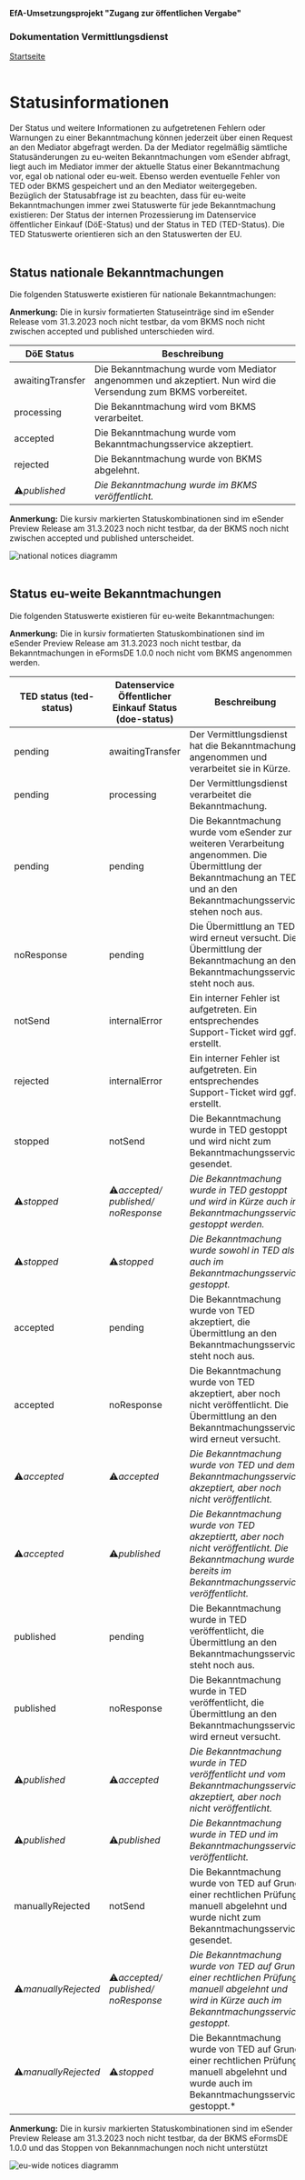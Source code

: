 **EfA-Umsetzungsprojekt "Zugang zur öffentlichen Vergabe"**
### Dokumentation Vermittlungsdienst
[Startseite](Readme.md)
<br><br>

# Statusinformationen

Der Status und weitere Informationen zu aufgetretenen Fehlern oder Warnungen zu einer Bekanntmachung können jederzeit über einen Request an den Mediator abgefragt werden. Da der Mediator regelmäßig sämtliche Statusänderungen zu eu-weiten Bekanntmachungen vom eSender abfragt, liegt auch im Mediator immer der aktuelle Status einer Bekanntmachung vor, egal ob national oder eu-weit. Ebenso werden eventuelle Fehler von TED oder BKMS gespeichert und an den Mediator weitergegeben. Bezüglich der Statusabfrage ist zu beachten, dass für eu-weite Bekanntmachungen immer zwei Statuswerte für jede Bekanntmachung existieren: Der Status der internen Prozessierung im Datenservice öffentlicher Einkauf (DöE-Status) und der Status in TED (TED-Status). Die TED Statuswerte orientieren sich an den Statuswerten der EU. 
<br><br>

## Status nationale Bekanntmachungen

Die folgenden Statuswerte existieren für nationale Bekanntmachungen: 

**Anmerkung:** Die in kursiv formatierten Statuseinträge sind im eSender Release vom 31.3.2023 noch nicht testbar, da vom BKMS noch nicht zwischen accepted und published unterschieden wird.

| DöE Status       | Beschreibung                                                                                                   |
| ---------------- | -------------------------------------------------------------------------------------------------------------- |
| awaitingTransfer | Die Bekanntmachung wurde vom Mediator angenommen und akzeptiert. Nun wird die Versendung zum BKMS vorbereitet. |
| processing       | Die Bekanntmachung wird vom BKMS verarbeitet.                                                                  |
| accepted         | Die Bekanntmachung wurde vom Bekanntmachungsservice akzeptiert.                                                |
| rejected         | Die Bekanntmachung wurde von BKMS abgelehnt.                                                                   |
| ⚠️*published*      | *Die Bekanntmachung wurde im BKMS veröffentlicht.*                                                             |

**Anmerkung:** Die kursiv markierten Statuskombinationen sind im eSender Preview Release am 31.3.2023 noch nicht testbar, da der BKMS noch nicht zwischen accepted und published unterscheidet. 

![national notices diagramm](images/natinal_notices_diagramm.png)
<br><br>

## Status eu-weite Bekanntmachungen
Die folgenden Statuswerte existieren für eu-weite Bekanntmachungen: 

**Anmerkung:** Die in kursiv formatierten Statuskombinationen sind im eSender Preview Release am 31.3.2023 noch nicht testbar, da Bekanntmachungen in eFormsDE 1.0.0 noch nicht vom BKMS angenommen werden.

| TED status (ted-status) | Datenservice Öffentlicher Einkauf Status (doe-status) | Beschreibung                                                                                                                                                             |
| ----------------------- | ----------------------------------------------------- | ------------------------------------------------------------------------------------------------------------------------------------------------------------------------ |
| pending                 | awaitingTransfer                                      | Der Vermittlungsdienst hat die Bekanntmachung angenommen und verarbeitet sie in Kürze.                                                                                   |
| pending                 | processing                                            | Der Vermittlungsdienst verarbeitet die Bekanntmachung.                                                                                                                   |
| pending                 | pending                                               | Die Bekanntmachung wurde vom eSender zur weiteren Verarbeitung angenommen. Die Übermittlung der Bekanntmachung an TED und an den Bekanntmachungsservice stehen noch aus. |
| noResponse              | pending                                               | Die Übermittlung an TED wird erneut versucht. Die Übermittlung der Bekanntmachung an den Bekanntmachungsservice steht noch aus.                                          |
| notSend                 | internalError                                         | Ein interner Fehler ist aufgetreten. Ein entsprechendes Support-Ticket wird ggf. erstellt.                                                                               |
| rejected                | internalError                                         | Ein interner Fehler ist aufgetreten. Ein entsprechendes Support-Ticket wird ggf. erstellt.                                                                               |
| stopped                 | notSend                                               | Die Bekanntmachung wurde in TED gestoppt und wird nicht zum Bekanntmachungsservice gesendet.                                                                             |
| ⚠️*stopped*           | ⚠️*accepted/ published/ noResponse*                 | *Die Bekanntmachung wurde in TED gestoppt und wird in Kürze auch im Bekanntmachungsservice gestoppt werden.*                                                             |
| ⚠️*stopped*           | ⚠️*stopped*                                         | *Die Bekanntmachung wurde sowohl in TED als auch im Bekanntmachungsservice gestoppt.*                                                                                    |
| accepted                | pending                                               | Die Bekanntmachung wurde von TED akzeptiert, die Übermittlung an den Bekanntmachungsservice steht noch aus.                                                              |
| accepted                | noResponse                                            | Die Bekanntmachung wurde von TED akzeptiert, aber noch nicht veröffentlicht. Die Übermittlung an den Bekanntmachungsservice wird erneut versucht.                        |
| ⚠️*accepted*          | ⚠️*accepted*                                        | *Die Bekanntmachung wurde von TED und dem Bekanntmachungsservice akzeptiert, aber noch nicht veröffentlicht.*                                                            |
| ⚠️*accepted*          | ⚠️*published*                                       | *Die Bekanntmachung wurde von TED akzeptiertt, aber noch nicht veröffentlicht. Die Bekanntmachung wurde bereits im Bekanntmachungsservice veröffentlicht.*               |
| published               | pending                                               | Die Bekanntmachung wurde in TED veröffentlicht, die Übermittlung an den Bekanntmachungsservice steht noch aus.                                                           |
| published               | noResponse                                            | Die Bekanntmachung wurde in TED veröffentlicht, die Übermittlung an den Bekanntmachungsservice wird erneut versucht.                                                     |
| ⚠️*published*         | ⚠️*accepted*                                        | *Die Bekanntmachung wurde in TED veröffentlicht und vom Bekanntmachungsservice akzeptiert, aber noch nicht veröffentlicht.*                                              |
| ⚠️*published*         | ⚠️*published*                                       | *Die Bekanntmachung wurde in TED und im Bekanntmachungsservice veröffentlicht.*                                                                                          |
| manuallyRejected        | notSend                                               | Die Bekanntmachung wurde von TED auf Grund einer rechtlichen Prüfung manuell abgelehnt und wurde nicht zum Bekanntmachungsservice gesendet.                              |
| ⚠️*manuallyRejected*  | ⚠️*accepted/ published/ noResponse*                 | *Die Bekanntmachung wurde von TED auf Grund einer rechtlichen Prüfung manuell abgelehnt und wird in Kürze auch im Bekanntmachungsservice gestoppt.*                      |
| ⚠️*manuallyRejected*  | ⚠️*stopped*                                         | Die Bekanntmachung wurde von TED auf Grund einer rechtlichen Prüfung manuell abgelehnt und wurde auch im Bekanntmachungsservice gestoppt.*                               |


**Anmerkung:** Die in kursiv markierten Statuskombinationen sind im eSender Preview Release am 31.3.2023 noch nicht testbar, da der BKMS eFormsDE 1.0.0 und das Stoppen von Bekannmachungen noch nicht unterstützt 

![eu-wide notices diagramm](images/eu-wide_notices_diagramm.png)

